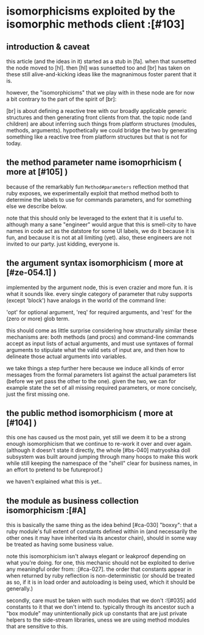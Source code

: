 # isomorphicisms exploited by the isomorphic methods client :[#103]

## introduction & caveat

this article (and the ideas in it) started as a stub in [fa]. when that
sunsetted the node moved to [hl]. then [hl] was sunsetted too and [br]
has taken on these still alive-and-kicking ideas like the magnanimous
foster parent that it is.

however, the "isomorphicisms" that we play with in these node are for
now a bit contrary to the part of the spirit of [br]:

[br] is about defining a reactive tree with our broadly applicable
generic structures and then generating front clients from that. the
topic node (and children) are about inferring such things from platform
structures (modules, methods, arguments). hypothetically we could bridge
the two by generating something like a reactive tree from platform
structures but that is not for today.




## the method parameter name isomoprhicism ( more at [#105] )

because of the remarkably fun `Method#parameters` reflection method that ruby
exposes, we experimentally exploit that method method both to determine
the labels to use for commands parameters, and for something else we describe
below.

note that this should only be leveraged to the extent that it is useful to.
although many a sane "engineer" would argue that this is smell-city to have
names in code act as the datstore for some UI labels, we do it because it is
fun, and because it is not at all limiting (yet). also, these engineers are
not invited to our party. just kidding, everyone is.



## the argument syntax isomorphicism ( more at [#ze-054.1] )

implemented by the argument node, this is even crazier and more fun.
it is what it sounds like. every single category of parameter that ruby
supports (except 'block') have analogs in the world of the command line:

'opt' for optional argument, 'req' for required arguments, and 'rest' for
the (zero or more) glob term.

this should come as little surprise considering how structurally similar
these mechanisms are: both methods (and procs) and command-line commands
accept as input lists of actual arguments, and must use syntaxes of formal
arguments to stipulate what the valid sets of input are, and then how to
delineate those actual arguments into variables.

we take things a step further here because we induce all kinds of error
messages from the formal parameters list against the actual parameters list
(before we yet pass the other to the one). given the two, we can for example
state the set of all missing required parameters, or more concisely, just the
first missing one.



## the public method isomorphicism ( more at [#104] )

this one has caused us the most pain, yet still we deem it to be a strong
enough isomorphicism that we continue to re-work it over and over again.
(although it doesn't state it directly, the whole [#bs-040] matryoshka doll
subsystem was built around jumping through many hoops to make this work
while still keeping the namespace of the "shell" clear for business names,
in an effort to pretend to be futureproof.)

we haven't explained what this is yet..



## the module as business collection isomorphicism :[#A]

this is basically the same thing as the idea behind [#ca-030] "boxxy":
that a ruby module's full extent of constants defined within in (and
necessarily the other ones it may have inherited via its ancestor chain),
should in some way be treated as having some business value.

note this isomorphicism isn't always elegant or leakproof depending on what
you're doing. for one, this mechanic should not be exploited to derive any
meaningful order from: :[#ca-027]. the order that constants appear in when
returned by ruby reflection is non-deterministic (or should be treated as
so, if it is in load order and autoloading is being used, which it should
be generally.)

secondly, care must be taken with such modules that we don't :![#035]
add constants to it that we don't intend to. typically through its ancestor
such a "box module" may unintentionally pick up constants that are just
private helpers to the side-stream libraries, uness we are using method
modules that are sensitive to this.
